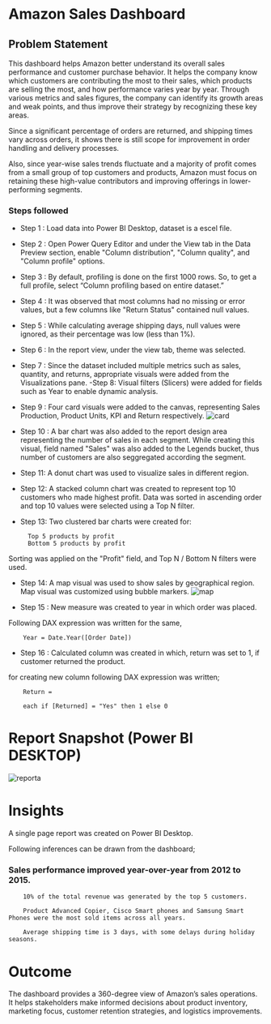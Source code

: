 
# Amazon Sales Dashboard

## Problem Statement

This dashboard helps Amazon better understand its overall sales performance and customer purchase behavior. It helps the company know which customers are contributing the most to their sales, which products are selling the most, and how performance varies year by year. Through various metrics and sales figures, the company can identify its growth areas and weak points, and thus improve their strategy by recognizing these key areas.

Since a significant percentage of orders are returned, and shipping times vary across orders, it shows there is still scope for improvement in order handling and delivery processes.

Also, since year-wise sales trends fluctuate and a majority of profit comes from a small group of top customers and products, Amazon must focus on retaining these high-value contributors and improving offerings in lower-performing segments.


### Steps followed 

- Step 1 : Load data into Power BI Desktop, dataset is a escel file.
- Step 2 : Open Power Query Editor and under the View tab in the Data Preview section, enable "Column distribution", "Column quality", and "Column profile" options.
- Step 3 : By default, profiling is done on the first 1000 rows. So, to get a full profile, select “Column profiling based on entire dataset.”
- Step 4 : It was observed that most columns had no missing or error values, but a few columns like "Return Status" contained null values.
- Step 5 : While calculating average shipping days, null values were ignored, as their percentage was low (less than 1%).
- Step 6 : In the report view, under the view tab, theme was selected.
- Step 7 :  Since the dataset included multiple metrics such as sales, quantity, and returns, appropriate visuals were added from the Visualizations pane.
-Step 8: Visual filters (Slicers) were added for fields such as Year to enable dynamic analysis.
- Step 9 : Four card visuals were added to the canvas, representing Sales Production, Product Units, KPI and Return respectively.
![card](https://github.com/user-attachments/assets/a8d53ecc-0c87-4d8c-9ff2-46eb9ed476ee)
- Step 10 : A bar chart was also added to the report design area representing the number of sales in each segment. While creating this visual, field named "Sales" was also added to the Legends bucket, thus number of customers are also seggregated according the segment.

- Step 11: A donut chart was used to visualize sales in different region. 

- Step 12: A stacked column chart was created to represent top 10 customers who  made highest profit. Data was sorted in ascending order and top 10 values were selected using a Top N filter.

- Step 13: Two clustered bar charts were created for:

        Top 5 products by profit
        Bottom 5 products by profit
Sorting was applied on the "Profit" field, and Top N / Bottom N filters were used.

- Step 14: A map visual was used to show sales by geographical region. Map visual was customized using bubble markers.
![map](https://github.com/user-attachments/assets/4b5520fa-4f4b-4155-af01-7a3a5c4aaada)

- Step 15 : New measure was created to year in which order was placed.

Following DAX expression was written for the same,
        
        Year = Date.Year([Order Date])

- Step 16 : Calculated column was created in which, return was set to 1, if customer returned the product.

for creating new column following DAX expression was written;
       
        Return = 

        each if [Returned] = "Yes" then 1 else 0
 
 # Report Snapshot (Power BI DESKTOP)

 ![reporta](https://github.com/user-attachments/assets/16c2471d-9c48-49df-b7d9-cc280f21cdf5)

# Insights

A single page report was created on Power BI Desktop.

Following inferences can be drawn from the dashboard;

### Sales performance improved year-over-year from 2012 to 2015.

        10% of the total revenue was generated by the top 5 customers.

        Product Advanced Copier, Cisco Smart phones and Samsung Smart Phones were the most sold items across all years.

        Average shipping time is 3 days, with some delays during holiday seasons.

# Outcome

The dashboard provides a 360-degree view of Amazon’s sales operations. It helps stakeholders make informed decisions about product inventory, marketing focus, customer retention strategies, and logistics improvements.
